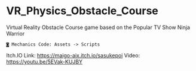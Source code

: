 # VR_Physics_Obstacle_Course
Virtual Reality Obstacle Course game based on the Popular TV Show Ninja Warrior


	◙ Mechanics Code: Assets -> Scripts

Itch.IO Link: https://maigo-aix.itch.io/sasukepoi 
Video: https://youtu.be/5EVak-KUJBY 
